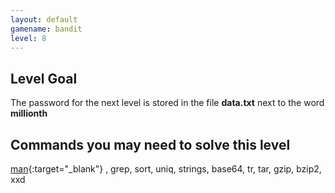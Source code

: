 ```yaml
---
layout: default
gamename: bandit
level: 8
---
```

Level Goal
----------
The password for the next level is stored in the file **data.txt**
next to the word **millionth**

Commands you may need to solve this level
-----------------------------------------
[man](https://man7.org/linux/man-pages/man1/man.1.html){:target="_blank"} ,
grep, sort, uniq, strings, base64, tr, tar, gzip, bzip2, xxd
